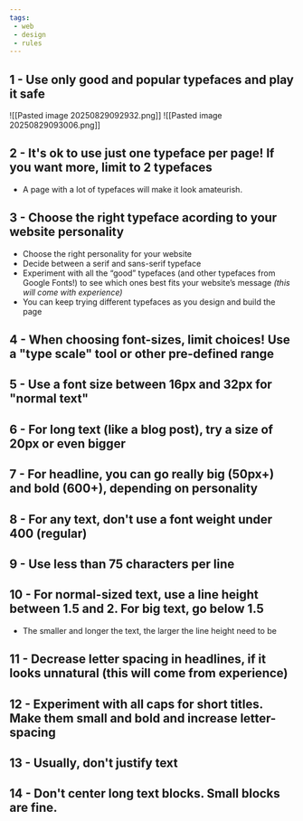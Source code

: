 ```yaml
---
tags: 
 - web
 - design
 - rules
---
```


## 1 - Use only good and popular typefaces and play it safe
![[Pasted image 20250829092932.png]]
![[Pasted image 20250829093006.png]]

## 2 - It's ok to use just one typeface per page! If you want more, limit to 2 typefaces
- A page with a lot of typefaces will make it look amateurish.
  
## 3 - Choose the right typeface acording to your website personality
-  Choose the right personality for your website 
-  Decide between a serif and sans-serif typeface
-  Experiment with all the “good” typefaces (and other typefaces from Google Fonts!) to see which ones best fits your website’s message _(this will come with experience)_
-  You can keep trying different typefaces as you design and build the page

## 4 - When choosing font-sizes, limit choices! Use a "type scale" tool or other pre-defined range
## 5 - Use a font size between 16px and 32px for "normal text"
## 6 - For long text (like a blog post), try a size of 20px or even bigger
## 7 - For headline, you can go really big (50px+) and bold (600+), depending on personality
## 8 - For any text, don't use a font weight under 400 (regular)
## 9 - Use less than 75 characters per line
## 10 - For normal-sized text, use a line height between 1.5 and 2. For big text, go below 1.5
- The smaller and longer the text, the larger the line height need to be
## 11 - Decrease letter spacing in headlines, if it looks unnatural (this will come from experience)
## 12 - Experiment with all caps for short titles. Make them small and bold and increase letter-spacing
## 13 - Usually, don't justify text
## 14 - Don't center long text blocks. Small blocks are fine.
